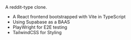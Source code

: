 A reddit-type clone.

- A React frontend bootstrapped with Vite in TypeScript
- Using Supabase as a BAAS
- PlayWright for E2E testing
- TailwindCSS for Styling

<!-- Row Level Security (RLS) -->
